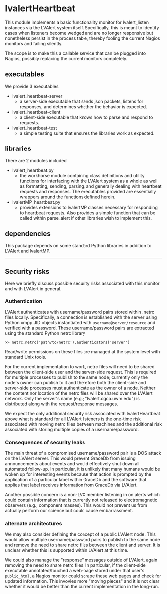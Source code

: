 # lvalertHeartbeat

This module implements a basic functionality monitor for lvalert_listen instances via the LVAlert system itself. 
Specifically, this is meant to identify cases when listeners become wedged and are no longer responsive but nonetheless persist in the process table, thereby fooling the current Nagios monitors and failing silently.

The scope is to make this a callable service that can be plugged into Nagios, possibly replacing the current monitors completely.

## executables

We provide 3 executables

  - lvalert_heartbeat-server
      - a server-side executable that sends json packets, listens for responses, and determines whether the behavior is expected.
  - lvalert_heartbeat-client
      - a client-side executable that knows how to parse and respond to requests.
  - lvalert_heartbeat-test
      - a simple testing suite that ensures the libraries work as expected.

## libraries

There are 2 modules included 

  - lvalert_heartbeat.py
      - the workhorse module containing class definitions and utility functions for interfacing with the LVAlert system as a whole as well as formatting, sending, parsing, and generally dealing with heartbeat requests and responses. The executables provided are essentially wrappers around the functions defined herein.
  - lvalertMP_heartbeat.py
      - provides extensions to lvalertMP classes necessary for responding to heartbeat requests. Also provides a simple function that can be called within parse_alert if other libraries wish to implement this.

## dependencies

This package depends on some standard Python libraries in addition to LVAlert and lvalertMP.

----------------------------------------------------------------------------------------------------------

## Security risks

Here we briefly discuss possible security risks associated with this monitor and with LVAlert in general.

### Authentication

LVAlert authenticates with username/password pairs stored within .netrc files locally.
Specifically, a connection is established with the server using Python xmpp.JID objects instantiated with `username@server/resource` and verified with a password.
These username/password pairs are extracted using the standard Python netrc library

    >> netrc.netrc('path/to/netrc').authenticators('server')

Read/write permissions on these files are managed at the system level with standard Unix tools. 

For the current implementation to work, netrc files will need to be shared between the client-side user and the server-side request.
This is required for multiple processes to publish to the same node; currently only the node's owner can publish to it and therefore both the client-side and server-side processes must authenticate as the owner of a node.
Neither the content nor location of the netrc files will be shared over the LVAlert network.
Only the server's name (e.g.; "lvalert.cgca.uwm.edu") is distributed along with the request/response messages.

We expect the only additional security risk associated with lvalertHeartbeat above what is standard for all LVAlert listeners is the one-time risk associated with moving netrc files between machines and the additional risk associated with storing multiple copies of a username/password.

### Consequences of security leaks

The main threat of a compromised username/password pair is a DOS attack on the LVAlert server. 
This would prevent GraceDb from issuing announcements about events and would effectively shut down all automated follow-up.
In particular, it is unlikely that many humans would be woken up for interesting events because that action is prompted by the application of a particular label within GraceDb and the software that applies that label receives information from GraceDb via LVAlert.

Another possible concern is a non-LVC member listening in on alerts which could contain information that is currently not released to electromagnetic observers (e.g.; component masses).
This would not prevent us from actually perform our science but could cause embarrassment.

### alternate architectures

We may also consider defining the concept of a public LVAlert node.
This would allow multiple username/password pairs to publish to the same node and remove the need to share netrc files between the client and server.
It is unclear whether this is supported within LVAlert at this time.

We could also manage the "response" messages outside of LVAlert, again removing the need to share netrc files.
In particular, if the client-side executable annotated/touched a web-page stored under that user's `public_html`, a Nagios monitor could scrape these web pages and check for updated information.
This invovles more "moving pieces" and it is not clear whether it would be better than the current implementation in the long-run.
